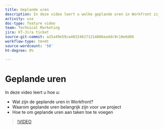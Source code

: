 ```yaml
---
title: Geplande uren
description: In deze video leert u welke geplande uren in Workfront zijn, waarom geplande uren belangrijk zijn voor uw project, hoe u geplande uren kunt toevoegen aan taken
activity: use
doc-type: feature video
team: Technical Marketing
jira: KT-Jira ticket
source-git-commit: a25a49e59ca483246271214886ea4dc9c10e8d66
workflow-type: tm+mt
source-wordcount: '58'
ht-degree: 0%

---
```


# Geplande uren

In deze video leert u hoe u:

* Wat zijn de geplande uren in Workfront?
* Waarom geplande uren belangrijk zijn voor uw project
* Hoe te om geplande uren aan taken toe te voegen

>[!VIDEO](https://video.tv.adobe.com/v/335090/?quality=12&learn=on)